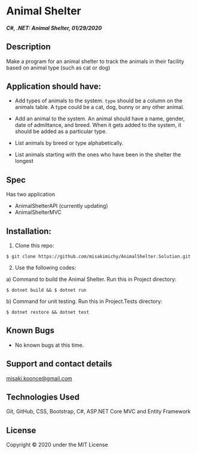 # Animal Shelter

#### _C#, .NET: Animal Shelter, 01/29/2020_

## Description
Make a program for an animal shelter to track the animals in their facility based on animal type (such as cat or dog)

## Application should have:
- Add types of animals to the system. `type` should be a column on the animals table. A type could be a cat, dog, bunny or any other animal.

- Add an animal to the system. An animal should have a name, gender, date of admittance, and breed. When it gets added to the system, it should be added as a particular type.

- List animals by breed or type alphabetically.

- List animals starting with the ones who have been in the shelter the longest

## Spec
Has two application
 - AnimalShelterAPI (currently updating)
 - AnimalShelterMVC


## Installation:
1. Clone this repo:
```
$ git clone https://github.com/misakimichy/AnimalShelter.Solution.git
```

2. Use the following codes:

a) Command to build the Animal Shelter. Run this in Project directory:
```
$ dotnet build && $ dotnet run
```


b) Command for unit testing. Run this in Project.Tests directory:
```
$ dotnet restore && dotnet test
```

## Known Bugs
* No known bugs at this time.

## Support and contact details
 misaki.koonce@gmail.com

## Technologies Used
Git, GitHub, CSS, Bootstrap, C#, ASP.NET Core MVC and Entity Framework

## License
Copyright © 2020 under the MIT License
